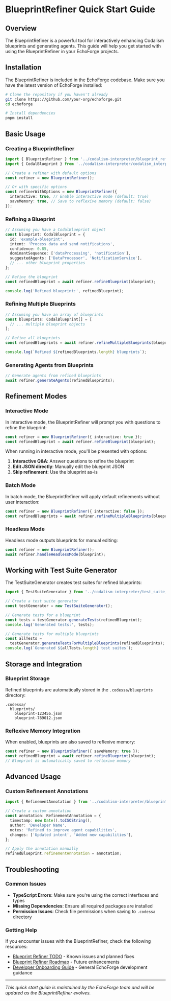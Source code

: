 # BlueprintRefiner Quick Start Guide

## Overview

The BlueprintRefiner is a powerful tool for interactively enhancing Codalism blueprints and generating agents. This guide will help you get started with using the BlueprintRefiner in your EchoForge projects.

## Installation

The BlueprintRefiner is included in the EchoForge codebase. Make sure you have the latest version of EchoForge installed:

```bash
# Clone the repository if you haven't already
git clone https://github.com/your-org/echoforge.git
cd echoforge

# Install dependencies
pnpm install
```

## Basic Usage

### Creating a BlueprintRefiner

```typescript
import { BlueprintRefiner } from '../codalism-interpreter/blueprint_refiner';
import { CodalBlueprint } from '../codalism-interpreter/codalism_interpreter';

// Create a refiner with default options
const refiner = new BlueprintRefiner();

// Or with specific options
const refinerWithOptions = new BlueprintRefiner({
  interactive: true, // Enable interactive mode (default: true)
  saveMemory: true, // Save to reflexive memory (default: false)
});
```

### Refining a Blueprint

```typescript
// Assuming you have a CodalBlueprint object
const blueprint: CodalBlueprint = {
  id: 'example-blueprint',
  intent: 'Process data and send notifications',
  confidence: 0.85,
  dominantSequence: ['dataProcessing', 'notification'],
  suggestedAgents: ['DataProcessor', 'NotificationService'],
  // ... other blueprint properties
};

// Refine the blueprint
const refinedBlueprint = await refiner.refineBlueprint(blueprint);

console.log('Refined blueprint:', refinedBlueprint);
```

### Refining Multiple Blueprints

```typescript
// Assuming you have an array of blueprints
const blueprints: CodalBlueprint[] = [
  // ... multiple blueprint objects
];

// Refine all blueprints
const refinedBlueprints = await refiner.refineMultipleBlueprints(blueprints);

console.log(`Refined ${refinedBlueprints.length} blueprints`);
```

### Generating Agents from Blueprints

```typescript
// Generate agents from refined blueprints
await refiner.generateAgents(refinedBlueprints);
```

## Refinement Modes

### Interactive Mode

In interactive mode, the BlueprintRefiner will prompt you with questions to refine the blueprint:

```typescript
const refiner = new BlueprintRefiner({ interactive: true });
const refinedBlueprint = await refiner.refineBlueprint(blueprint);
```

When running in interactive mode, you'll be presented with options:

1. **Interactive Q&A**: Answer questions to refine the blueprint
2. **Edit JSON directly**: Manually edit the blueprint JSON
3. **Skip refinement**: Use the blueprint as-is

### Batch Mode

In batch mode, the BlueprintRefiner will apply default refinements without user interaction:

```typescript
const refiner = new BlueprintRefiner({ interactive: false });
const refinedBlueprints = await refiner.refineMultipleBlueprints(blueprints);
```

### Headless Mode

Headless mode outputs blueprints for manual editing:

```typescript
const refiner = new BlueprintRefiner();
await refiner.handleHeadlessMode(blueprint);
```

## Working with Test Suite Generator

The TestSuiteGenerator creates test suites for refined blueprints:

```typescript
import { TestSuiteGenerator } from '../codalism-interpreter/test_suite_generator';

// Create a test suite generator
const testGenerator = new TestSuiteGenerator();

// Generate tests for a blueprint
const tests = testGenerator.generateTests(refinedBlueprint);
console.log('Generated tests:', tests);

// Generate tests for multiple blueprints
const allTests =
  testGenerator.generateTestsForMultipleBlueprints(refinedBlueprints);
console.log(`Generated ${allTests.length} test suites`);
```

## Storage and Integration

### Blueprint Storage

Refined blueprints are automatically stored in the `.codessa/blueprints` directory:

```
.codessa/
  blueprints/
    blueprint-123456.json
    blueprint-789012.json
```

### Reflexive Memory Integration

When enabled, blueprints are also saved to reflexive memory:

```typescript
const refiner = new BlueprintRefiner({ saveMemory: true });
const refinedBlueprint = await refiner.refineBlueprint(blueprint);
// Blueprint is automatically saved to reflexive memory
```

## Advanced Usage

### Custom Refinement Annotations

```typescript
import { RefinementAnnotation } from '../codalism-interpreter/blueprint_refiner';

// Create a custom annotation
const annotation: RefinementAnnotation = {
  timestamp: new Date().toISOString(),
  author: 'Developer Name',
  notes: 'Refined to improve agent capabilities',
  changes: ['Updated intent', 'Added new capabilities'],
};

// Apply the annotation manually
refinedBlueprint.refinementAnnotation = annotation;
```

## Troubleshooting

### Common Issues

- **TypeScript Errors**: Make sure you're using the correct interfaces and types
- **Missing Dependencies**: Ensure all required packages are installed
- **Permission Issues**: Check file permissions when saving to `.codessa` directory

### Getting Help

If you encounter issues with the BlueprintRefiner, check the following resources:

- [Blueprint Refiner TODO](BLUEPRINT_REFINER_TODO.md) - Known issues and planned fixes
- [Blueprint Refiner Roadmap](BLUEPRINT_REFINER_ROADMAP.md) - Future enhancements
- [Developer Onboarding Guide](DEVELOPER_ONBOARDING.md) - General EchoForge development guidance

---

_This quick start guide is maintained by the EchoForge team and will be updated as the BlueprintRefiner evolves._
